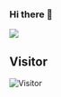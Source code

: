 ### Hi there 👋

<!--
**ThekingMX1998/ThekingMX1998** is a ✨ _special_ ✨ repository because its `README.md` (this file) appears on your GitHub profile.

Here are some ideas to get you started:

- 🔭 I’m currently working on ...
- 🌱 I’m currently learning ...
- 👯 I’m looking to collaborate on ...
- 🤔 I’m looking for help with ...
- 💬 Ask me about ...
- 📫 How to reach me: ...
- 😄 Pronouns: ...
- ⚡ Fun fact: ...
-->

<img src="https://github-readme-stats.vercel.app/api?username=ThekingMX1998&show_icons=true&icon_color=00BFFF&text_color=008000bg_color=ffffff&hide_title=true" />

## Visitor
![Visitor](https://profile-counter.glitch.me/ameizi/count.svg)
